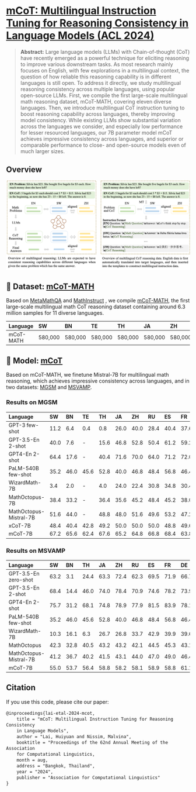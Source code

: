 # [mCoT: Multilingual Instruction Tuning for Reasoning Consistency in Language Models (ACL 2024)](https://arxiv.org/abs/2306.00121)

> **Abstract:**
Large language models (LLMs) with Chain-of-thought (CoT) have recently emerged as a powerful technique for eliciting reasoning to improve various downstream tasks. As most research mainly focuses on English, with few explorations in a multilingual context, the question of how reliable this reasoning capability is in different languages is still open. To address it directly, we study multilingual reasoning consistency across multiple languages, using popular open-source LLMs. First, we compile the first large-scale multilingual math reasoning dataset, mCoT-MATH, covering eleven diverse languages. Then, we introduce multilingual CoT instruction tuning to boost reasoning capability across languages, thereby improving model consistency. While existing LLMs show substantial variation across the languages we consider, and especially low performance for lesser resourced languages, our 7B parameter model mCoT achieves impressive consistency across languages, and superior or comparable performance to close- and open-source models even of much larger sizes.

## Overview

![](./img/overview.png)

## 🤗 Dataset: [mCoT-MATH](https://huggingface.co/datasets/laihuiyuan/mCoT-MATH)

Based on [MetaMathQA](https://github.com/meta-math/MetaMath) and [MathInstruct](https://github.com/TIGER-AI-Lab/MAmmoTH)
, we compile [mCoT-MATH](https://huggingface.co/datasets/laihuiyuan/mCoT-MATH), the first large-scale multilingual math
CoT reasoning dataset containing around 6.3 million samples for 11 diverse languages.

| Language  | SW      | BN      | TE      | TH      | JA      | ZH      | RU      | ES      | FR      | DE      | DE      | Overall |
|:----------|:--------|:--------|:--------|:--------|:--------|:--------|:--------|:--------|:--------|:--------|:--------|--------|
| mCoT-MATH | 580,000 | 580,000 | 580,000 | 580,000 | 580,000 | 580,000 | 580,000 | 580,000 | 580,000 | 580,000 | 580,000 | ~6.3M  |

## 🤗 Model: [mCoT](https://huggingface.co/laihuiyuan/mCoT)

Based on mCoT-MATH, we finetune Mistral-7B for multilingual math reasoning, which achieves impressive consistency across
languages, and in two datasets: [MGSM](https://arxiv.org/abs/2210.03057v1) and [MSVAMP](https://arxiv.org/abs/2310.20246).

### Results on MGSM
| Language               | SW   | BN   | TE   | TH   | JA   | ZH   | RU   | ES   | FR   | DE   | EN   | 
|:-----------------------|:-----|:-----|:-----|:-----|:-----|:-----|:-----|:-----|:-----|:-----|:-----|
| GPT-3 few-shot         | 11.2 | 6.4  | 0.4  | 0.8  | 26.0 | 40.0 | 28.4 | 40.4 | 37.6 | 36.0 | 53.6 |
| GPT-3.5-En 2-shot      | 40.0 | 7.6  | -    | 15.6 | 46.8 | 52.8 | 50.4 | 61.2 | 59.2 | 62.0 | 67.2 |
| GPT4-En 2-shot         | 64.4 | 17.6 | -    | 40.4 | 71.6 | 70.0 | 64.0 | 71.2 | 72.0 | 73.6 | 80.0 |
| PaLM-540B few-shot     | 35.2 | 46.0 | 45.6 | 52.8 | 40.0 | 46.8 | 48.4 | 56.8 | 46.4 | 49.2 | 62.4 |
| WizardMath-7B          | 3.4  | 2.0  | -    | 4.0  | 24.0 | 22.4 | 30.8 | 34.8 | 30.4 | 30.4 | 47.6 |
| MathOctopus-7B         | 38.4 | 33.2 | -    | 36.4 | 35.6 | 45.2 | 48.4 | 45.2 | 38.0 | 43.6 | 54.8 |
| MathOctopus-Mistral-7B | 51.6 | 44.0 | -    | 48.8 | 48.0 | 51.6 | 49.6 | 53.2 | 47.2 | 50.0 | 58.4 |
| xCoT-7B                | 48.4 | 40.4 | 42.8 | 49.2 | 50.0 | 50.0 | 50.0 | 48.8 | 49.6 | 47.2 | 48.4 |
| mCoT-7B                | 67.2 | 65.6 | 62.4 | 67.6 | 65.2 | 64.8 | 66.8 | 68.4 | 63.8 | 61.2 | 71.6 |


### Results on MSVAMP
| Language               | SW   | BN   | TH   | JA   | ZH   | RU   | ES   | FR   | DE   | EN   | AVG  | 
|:-----------------------|:-----|:-----|:-----|:-----|:-----|:-----|:-----|:-----|:-----|:-----|:-----|
| GPT-3.5-En zero-shot   | 63.2 | 3.1  | 24.4 | 63.3 | 72.4 | 62.3 | 69.5 | 71.9 | 66.7 | 76.1 | 57.3 |
| GPT-3.5-En 2-shot      | 68.4 | 14.4 | 46.0 | 74.0 | 78.4 | 70.9 | 74.6 | 78.2 | 73.9 | 81.2 | 66.0 |
| GPT4-En 2-shot         | 75.7 | 31.2 | 68.1 | 74.8 | 78.9 | 77.9 | 81.5 | 83.9 | 78.1 | 80.1 | 73.0 |
| PaLM-540B few-shot     | 35.2 | 46.0 | 45.6 | 52.8 | 40.0 | 46.8 | 48.4 | 56.8 | 46.4 | 49.2 | 62.4 |
| WizardMath-7B          | 10.3 | 16.1 | 6.3  | 26.7 | 26.8 | 33.7 | 42.9 | 39.9 | 39.6 | 45.1 | 27.0 |
| MathOctopus            | 42.3 | 32.8 | 40.5 | 43.2 | 43.2 | 42.1 | 44.5 | 45.3 | 43.1 | 46.8 | 42.4 |
| MathOctopus-Mistral-7B | 41.2 | 36.7 | 40.2 | 41.5 | 43.1 | 44.0 | 47.0 | 49.0 | 46.4 | 49.7 | 43.9 |
| mCoT-7B                | 55.0 | 53.7 | 56.4 | 58.8 | 58.2 | 58.1 | 58.9 | 58.8 | 61.1 | 58.3 | 57.7 |


## Citation
If you use this code, please cite our paper:
```
@inproceedings{lai-etal-2024-mcot,
    title = "mCoT: Multilingual Instruction Tuning for Reasoning Consistency
    in Language Models",
    author = "Lai, Huiyuan and Nissim, Malvina",
    booktitle = "Proceedings of the 62nd Annual Meeting of the Association
    for Computational Linguistics,
    month = aug,
    address = "Bangkok, Thailand",
    year = "2024",
    publisher = "Association for Computational Linguistics"
}
```
